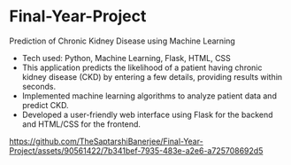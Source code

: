 # Final-Year-Project
Prediction of Chronic Kidney Disease using Machine Learning

- Tech used: Python, Machine Learning, Flask, HTML, CSS
- This application predicts the likelihood of a patient having chronic kidney disease (CKD) by entering a few details, providing results within seconds.
- Implemented machine learning algorithms to analyze patient data and predict CKD.
- Developed a user-friendly web interface using Flask for the backend and HTML/CSS for the frontend.


https://github.com/TheSaptarshiBanerjee/Final-Year-Project/assets/90561422/7b341bef-7935-483e-a2e6-a725708692d5


